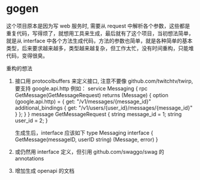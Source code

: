 # gogen

这个项目原本是因为写 web 服务时, 需要从 request 中解析各个参数，这些都是重复代码，写得烦了，就想用工具来生成，最后就有了这个项目，当初想法简单，就是从 interface 中各个方法生成代码，方法的参数也简单，就是各种简单的基本类型，后来要求越来越多，类型越来越复杂，但工作太忙，没有时间重构，只能堆代码，变得很臭。

重构的想法
1. 接口用 protocolbuffers 来定义接口, 注意不要像 github.com/twitchtv/twirp, 要支持 google.api.http
     例如：
     service Messaging {
       rpc GetMessage(GetMessageRequest) returns (Message) {
         option (google.api.http) = {
           get: "/v1/messages/{message_id}"
           additional_bindings {
             get: "/v1/users/{user_id}/messages/{message_id}"
           }
         };
       }
     }
     message GetMessageRequest {
       string message_id = 1;
       string user_id = 2;
    }

    生成生后，interface 应该如下
      type Messaging interface {
            GetMessage(messageID, userID string) (Message, error)
      }

2. 或仍然用 interface 定义，但引用 github.com/swaggo/swag 的 annotations 

3. 增加生成 openapi 的文档